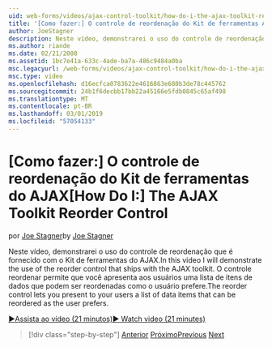 ```yaml
---
uid: web-forms/videos/ajax-control-toolkit/how-do-i-the-ajax-toolkit-reorder-control
title: '[Como fazer:] O controle de reordenação do Kit de ferramentas AJAX | Microsoft Docs'
author: JoeStagner
description: Neste vídeo, demonstrarei o uso do controle de reordenação que é fornecido com o Kit de ferramentas do AJAX. O controle de reordenação permite apresentar aos usuários uma lista de s...
ms.author: riande
ms.date: 02/21/2008
ms.assetid: 1bc7e41a-633c-4ade-ba7a-486c9484a0ba
msc.legacyurl: /web-forms/videos/ajax-control-toolkit/how-do-i-the-ajax-toolkit-reorder-control
msc.type: video
ms.openlocfilehash: d16ecfca0783622e4616863e680b3de78c445762
ms.sourcegitcommit: 24b1f6decbb17bb22a45166e5fdb0845c65af498
ms.translationtype: MT
ms.contentlocale: pt-BR
ms.lasthandoff: 03/01/2019
ms.locfileid: "57054133"
---
```

<a name="how-do-i-the-ajax-toolkit-reorder-control"></a><span data-ttu-id="7d9bb-104">[Como fazer:] O controle de reordenação do Kit de ferramentas do AJAX</span><span class="sxs-lookup"><span data-stu-id="7d9bb-104">[How Do I:] The AJAX Toolkit Reorder Control</span></span>
====================
<span data-ttu-id="7d9bb-105">por [Joe Stagner](https://github.com/JoeStagner)</span><span class="sxs-lookup"><span data-stu-id="7d9bb-105">by [Joe Stagner](https://github.com/JoeStagner)</span></span>

<span data-ttu-id="7d9bb-106">Neste vídeo, demonstrarei o uso do controle de reordenação que é fornecido com o Kit de ferramentas do AJAX.</span><span class="sxs-lookup"><span data-stu-id="7d9bb-106">In this video I will demonstrate the use of the reorder control that ships with the AJAX toolkit.</span></span> <span data-ttu-id="7d9bb-107">O controle reordenar permite que você apresenta aos usuários uma lista de itens de dados que podem ser reordenadas como o usuário prefere.</span><span class="sxs-lookup"><span data-stu-id="7d9bb-107">The reorder control lets you present to your users a list of data items that can be reordered as the user prefers.</span></span>

[<span data-ttu-id="7d9bb-108">&#9654;Assista ao vídeo (21 minutos)</span><span class="sxs-lookup"><span data-stu-id="7d9bb-108">&#9654; Watch video (21 minutes)</span></span>](https://channel9.msdn.com/Blogs/ASP-NET-Site-Videos/how-do-i-the-ajax-toolkit-reorder-control)

> [!div class="step-by-step"]
> <span data-ttu-id="7d9bb-109">[Anterior](how-do-i-use-the-aspnet-ajax-updatepanelanimation-extender.md)
> [Próximo](utilize-the-ajax-rating-control-in-the-aspnet-toolkit.md)</span><span class="sxs-lookup"><span data-stu-id="7d9bb-109">[Previous](how-do-i-use-the-aspnet-ajax-updatepanelanimation-extender.md)
[Next](utilize-the-ajax-rating-control-in-the-aspnet-toolkit.md)</span></span>

